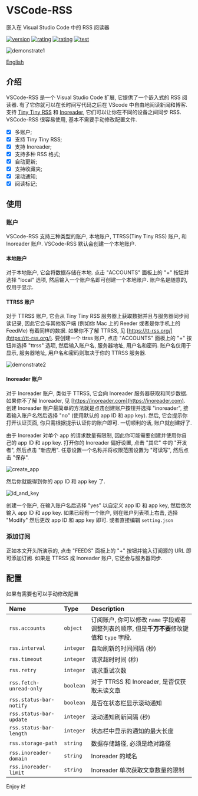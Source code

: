 # VSCode-RSS

嵌入在 Visual Studio Code 中的 RSS 阅读器

[![version](https://vsmarketplacebadge.apphb.com/version-short/luyuhuang.rss.svg)](https://marketplace.visualstudio.com/items?itemName=luyuhuang.rss)
[![rating](https://vsmarketplacebadge.apphb.com/rating-short/luyuhuang.rss.svg)](https://marketplace.visualstudio.com/items?itemName=luyuhuang.rss)
[![rating](https://vsmarketplacebadge.apphb.com/installs-short/luyuhuang.rss.svg)](https://marketplace.visualstudio.com/items?itemName=luyuhuang.rss)
[![test](https://github.com/luyuhuang/vscode-rss/workflows/test/badge.svg)](https://github.com/luyuhuang/vscode-rss/actions/)

![demonstrate1](https://s1.ax1x.com/2020/06/18/Nmyedf.gif)

[English](README.md)

## 介绍

VSCode-RSS 是一个 Visual Studio Code 扩展, 它提供了一个嵌入式的 RSS 阅读器. 有了它你就可以在长时间写代码之后在 VScode 中自由地阅读新闻和博客. 支持 [Tiny Tiny RSS](https://tt-rss.org/) 和 [Inoreader](https://inoreader.com), 它们可以让你在不同的设备之间同步 RSS. VSCode-RSS 很容易使用, 基本不需要手动修改配置文件.

- [x] 多账户;
- [x] 支持 Tiny Tiny RSS;
- [x] 支持 Inoreader;
- [x] 支持多种 RSS 格式;
- [x] 自动更新;
- [x] 支持收藏夹;
- [x] 滚动通知;
- [x] 阅读标记;

## 使用

### 账户

VSCode-RSS 支持三种类型的账户, 本地账户, TTRSS(Tiny Tiny RSS) 账户, 和 Inoreader 账户. VSCode-RSS 默认会创建一个本地账户.

#### 本地账户

对于本地账户, 它会将数据存储在本地. 点击 "ACCOUNTS" 面板上的 "+" 按钮并选择 "local" 选项, 然后输入一个账户名即可创建一个本地账户. 账户名是随意的, 仅用于显示.

#### TTRSS 账户

对于 TTRSS 账户, 它会从 Tiny Tiny RSS 服务器上获取数据并且与服务器同步阅读记录, 因此它会与其他客户端 (例如你 Mac 上的 Reeder 或者是你手机上的 FeedMe) 有着同样的数据. 如果你不了解 TTRSS, 见 [https://tt-rss.org/](https://tt-rss.org/). 要创建一个 ttrss 账户, 点击 "ACCOUNTS" 面板上的 "+" 按钮并选择 "ttrss" 选项, 然后输入账户名, 服务器地址, 用户名和密码. 账户名仅用于显示, 服务器地址, 用户名和密码则取决于你的 TTRSS 服务器.

![demonstrate2](https://s1.ax1x.com/2020/05/20/YoIWvR.gif)

#### Inoreader 账户

对于 Inoreader 账户, 类似于 TTRSS, 它会向 Inoreader 服务器获取和同步数据. 如果你不了解 Inoreader, 见 [https://inoreader.com](https://inoreader.com). 创建 Inoreader 账户最简单的方法就是点击创建账户按钮并选择 "inoreader", 接着输入账户名然后选择 "no" (使用默认的 app ID 和 app key). 然后, 它会提示你打开认证页面, 你只需根据提示认证你的账户即可. 一切顺利的话, 账户就创建好了.

由于 Inoreader 对单个 app 的请求数量有限制, 因此你可能需要创建并使用你自己的 app ID 和 app key. 打开你的 Inoreader 偏好设置, 点击 "其它" 中的 "开发者", 然后点击 "新应用". 任意设置一个名称并将权限范围设置为 "可读写", 然后点击 "保存".

![create_app](https://s1.ax1x.com/2020/09/04/wk0zdK.png)

然后你就能得到你的 app ID 和 app key 了.

![id_and_key](https://s1.ax1x.com/2020/09/04/wkBcTK.png)

创建一个账户, 在输入账户名后选择 "yes" 以自定义 app ID 和 app key, 然后依次输入 app ID 和 app key. 如果已经有一个账户, 则在账户列表项上右击, 选择 "Modify" 然后更改 app ID 和 app key 即可. 或者直接编辑 `setting.json`

### 添加订阅

正如本文开头所演示的, 点击 "FEEDS" 面板上的 "+" 按钮并输入订阅源的 URL 即可添加订阅. 如果是 TTRSS 或 Inoreader 账户, 它还会与服务器同步.

## 配置

如果有需要也可以手动修改配置

| Name | Type | Description |
|:-----|:-----|:------------|
| `rss.accounts` | `object` | 订阅账户, 你可以修改 `name` 字段或者调整列表的顺序, 但是**千万不要**修改键值和 `type` 字段. |
| `rss.interval` | `integer` | 自动刷新的时间间隔 (秒) |
| `rss.timeout` | `integer` | 请求超时时间 (秒) |
| `rss.retry` | `integer` | 请求重试次数 |
| `rss.fetch-unread-only` | `boolean` | 对于 TTRSS 和 Inoreader, 是否仅获取未读文章 |
| `rss.status-bar-notify` | `boolean` | 是否在状态栏显示滚动通知 |
| `rss.status-bar-update` | `integer` | 滚动通知刷新间隔 (秒) |
| `rss.status-bar-length` | `integer` | 状态栏中显示的通知的最大长度 |
| `rss.storage-path` | `string` | 数据存储路径, 必须是绝对路径 |
| `rss.inoreader-domain` | `string` | Inoreader 的域名 |
| `rss.inoreader-limit` | `string` | Inoreader 单次获取文章数量的限制 |

Enjoy it!
